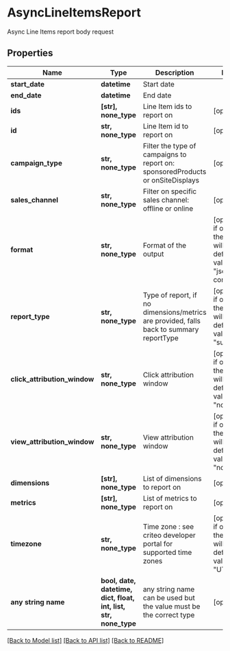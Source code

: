 # AsyncLineItemsReport

Async Line Items report body request

## Properties
Name | Type | Description | Notes
------------ | ------------- | ------------- | -------------
**start_date** | **datetime** | Start date | 
**end_date** | **datetime** | End date | 
**ids** | **[str], none_type** | Line Item ids to report on | [optional] 
**id** | **str, none_type** | Line Item id to report on | [optional] 
**campaign_type** | **str, none_type** | Filter the type of campaigns to report on: sponsoredProducts or onSiteDisplays | [optional] 
**sales_channel** | **str, none_type** | Filter on specific sales channel: offline or online | [optional] 
**format** | **str, none_type** | Format of the output | [optional]  if omitted the server will use the default value of "json-compact"
**report_type** | **str, none_type** | Type of report, if no dimensions/metrics are provided, falls back to summary reportType | [optional]  if omitted the server will use the default value of "summary"
**click_attribution_window** | **str, none_type** | Click attribution window | [optional]  if omitted the server will use the default value of "none"
**view_attribution_window** | **str, none_type** | View attribution window | [optional]  if omitted the server will use the default value of "none"
**dimensions** | **[str], none_type** | List of dimensions to report on | [optional] 
**metrics** | **[str], none_type** | List of metrics to report on | [optional] 
**timezone** | **str, none_type** | Time zone : see criteo developer portal for supported time zones | [optional]  if omitted the server will use the default value of "UTC"
**any string name** | **bool, date, datetime, dict, float, int, list, str, none_type** | any string name can be used but the value must be the correct type | [optional]

[[Back to Model list]](../README.md#documentation-for-models) [[Back to API list]](../README.md#documentation-for-api-endpoints) [[Back to README]](../README.md)


